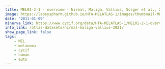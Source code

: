 ```yaml
---
title: MEL01-2-1 - overview - Nirmal, Maliga, Vallius, Sorger et al., 2021
image: https://labsyspharm.github.io/HTA-MELATLAS-1/images/thumbnail-MEL01-2-1-overview.jpg
date: '2011-01-09'
minerva_link: https://www.cycif.org/data/HTA-MELATLAS-1/MEL01-2-1-overview
info_link: /atlas-datasets/nirmal-maliga-vallius-2021/
show_page_link: false
tags:
    - MEL
    - melanoma
    - cycif
    - human
    - auto
---
```

